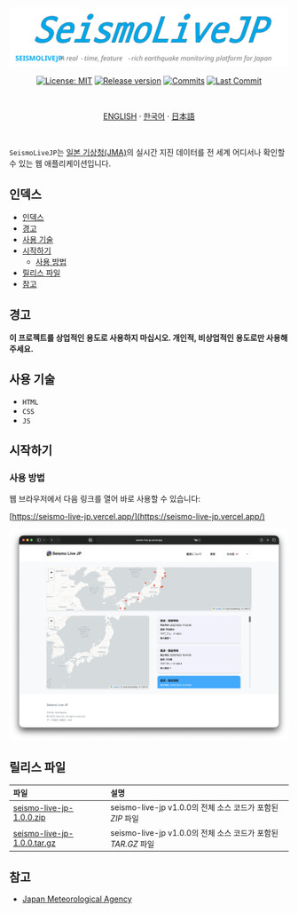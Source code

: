 <div align="center">

  [![seismo-live-jp](/images/banner.svg)](#readme)

  [![License: MIT](https://img.shields.io/badge/License-MIT-yellow.svg?style=for-the-badge)](LICENSE "License")
  [![Release version](https://img.shields.io/github/release/devhaaana/seismo-live-jp.svg?label=Download&style=for-the-badge)](#release-files "Release Files")
  [![Commits](https://img.shields.io/github/commit-activity/y/devhaaana/seismo-live-jp.svg?label=commits&style=for-the-badge)](https://github.com/devhaaana/seismo-live-jp/commits "Commit History")
  [![Last Commit](https://img.shields.io/github/last-commit/devhaaana/seismo-live-jp.svg?label=&style=for-the-badge&display_timestamp=committer)](https://github.com/devhaaana/seismo-live-jp/pulse/monthly "Last Commit")

</div>

<br />

<div align="center">

[ENGLISH](/README.md)  ·  [한국어](/documents/README-KR.md)  ·  [日本語](/documents/README-JP.md)

</div>

<br />

`SeismoLiveJP`는 [일본 기상청(JMA)](https://www.jma.go.jp/jma/index.html)의 실시간 지진 데이터를 전 세계 어디서나 확인할 수 있는 웹 애플리케이션입니다.

## 인덱스
- [인덱스](#인덱스)
- [경고](#경고)
- [사용 기술](#사용-기술)
- [시작하기](#시작하기)
  - [사용 방법](#사용-방법)
- [릴리스 파일](#릴리스-파일)
- [참고](#참고)


## 경고

**이 프로젝트를 상업적인 용도로 사용하지 마십시오. 개인적, 비상업적인 용도로만 사용해 주세요.**

## 사용 기술

- `HTML`
- `CSS`
- `JS`

## 시작하기

### 사용 방법

웹 브라우저에서 다음 링크를 열어 바로 사용할 수 있습니다:

[https://seismo-live-jp.vercel.app/](https://seismo-live-jp.vercel.app/)

![base-ui](/images/base-ui.png)

## 릴리스 파일

| 파일                                                                                    | 설명                                                        |
| :-------------------------------------------------------------------------------------- | :----------------------------------------------------------------- |
| [seismo-live-jp-1.0.0.zip](https://github.com/devhaaana/seismo-live-jp/archive/refs/tags/v1.0.0.zip)       | seismo-live-jp v1.0.0의 전체 소스 코드가 포함된 *ZIP* 파일    |
| [seismo-live-jp-1.0.0.tar.gz](https://github.com/devhaaana/seismo-live-jp/archive/refs/tags/v1.0.0.tar.gz) | seismo-live-jp v1.0.0의 전체 소스 코드가 포함된 *TAR.GZ* 파일 |

## 참고

- [Japan Meteorological Agency](https://www.jma.go.jp/jma/index.html)

<br />
